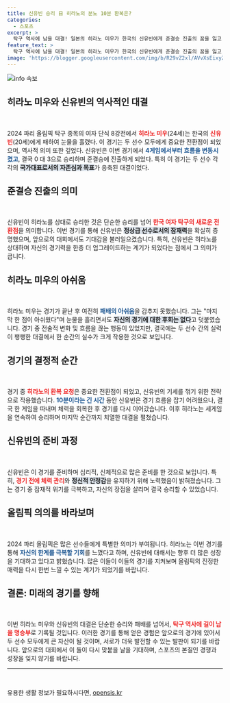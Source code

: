 ```yaml
---
title: 신유빈 승리 日 히라노의 분노 10분 환복은?
categories:
  - 스포츠
excerpt: >
  탁구 역사에 남을 대결! 일본의 히라노 미우가 한국의 신유빈에게 준결승 진출의 꿈을 잃고 눈물을 흘렸다. 흐름을 바꿀 ‘꼼수’에도 불구하고 마지막 순간까지 최선을 다한 두 선수의 치열한 혈전!
feature_text: >
  탁구 역사에 남을 대결! 일본의 히라노 미우가 한국의 신유빈에게 준결승 진출의 꿈을 잃고 눈물을 흘렸다. 흐름을 바꿀 ‘꼼수’에도 불구하고 마지막 순간까지 최선을 다한 두 선수의 치열한 혈전!
image: 'https://blogger.googleusercontent.com/img/b/R29vZ2xl/AVvXsEixyZcFfHzMRdzZMjFBmAUKJYCLCGyLL1o632UiGVXcaFdKo_bkvkuCioo0uUKlGfBVcT3P84aROyZIXSBEx3Aw5nCQ3pTgDom1WDC4m8eifvWiAmWEEVb4x6G_l8C0QH225ldMjyaFvpxGEBGNO37VmDTDMHGhJPq73UglMfDca1-0aw/s1600/blogspot.png'
---
```


<p><img src="https://blogger.googleusercontent.com/img/b/R29vZ2xl/AVvXsEixyZcFfHzMRdzZMjFBmAUKJYCLCGyLL1o632UiGVXcaFdKo_bkvkuCioo0uUKlGfBVcT3P84aROyZIXSBEx3Aw5nCQ3pTgDom1WDC4m8eifvWiAmWEEVb4x6G_l8C0QH225ldMjyaFvpxGEBGNO37VmDTDMHGhJPq73UglMfDca1-0aw/s1600/blogspot.png" alt="info 속보" /></p>

<h2 data-ke-size="size26">히라노 미우와 신유빈의 역사적인 대결</h2>

<p data-ke-size="size16">&nbsp;</p>

<p data-ke-size="size16">2024 파리 올림픽 탁구 종목의 여자 단식 8강전에서 <b><span style="color: #ee2323;">히라노 미우</span></b>(24세)는 한국의 <b><span style="color: #ee2323;">신유빈</span></b>(20세)에게 패하여 눈물을 흘렸다. 이 경기는 두 선수 모두에게 중요한 전환점이 되었으며, 역사적 의미 또한 깊었다. 신유빈은 이번 경기에서 <b><span style="color: #1a5490;">4게임에서부터 흐름을 변동시켰고</span></b>, 결국 0 대 3으로 승리하며 준결승에 진출하게 되었다. 특히 이 경기는 두 선수 각각의 <b><span style="background-color: #21538527;">국가대표로서의 자존심과 목표</span></b>가 응축된 대결이었다.</p>

<h2 data-ke-size="size26">준결승 진출의 의미</h2>

<p data-ke-size="size16">&nbsp;</p>

<p data-ke-size="size16">신유빈이 히라노를 상대로 승리한 것은 단순한 승리를 넘어 <b><span style="color: #ee2323;">한국 여자 탁구의 새로운 전환점</span></b>을 의미합니다. 이번 경기를 통해 신유빈은 <b><span style="background-color: #21538527;">정상급 선수로서의 잠재력</span></b>을 확실히 증명했으며, 앞으로의 대회에서도 기대감을 불러일으켰습니다. 특히, 신유빈은 히라노를 상대하며 자신의 경기력을 한층 더 업그레이드하는 계기가 되었다는 점에서 그 의미가 큽니다.</p>

<h2 data-ke-size="size26">히라노 미우의 아쉬움</h2>

<p data-ke-size="size16">&nbsp;</p>

<p data-ke-size="size16">히라노 미우는 경기가 끝난 후 여전히 <b><span style="color: #1a5490;">패배의 아쉬움</span></b>을 감추지 못했습니다. 그는 "마지막 한 점이 아쉬웠다"며 눈물을 흘리면서도 <b><span style="background-color: #21538527;">자신의 경기에 대한 후회는 없다</span></b>고 덧붙였습니다. 경기 중 전술적 변화 및 흐름을 끊는 행동이 있었지만, 결국에는 두 선수 간의 실력이 팽팽한 대결에서 한 순간의 실수가 크게 작용한 것으로 보입니다.</p>

<h2 data-ke-size="size26">경기의 결정적 순간</h2>

<p data-ke-size="size16">&nbsp;</p>

<p data-ke-size="size16">경기 중 <b><span style="color: #ee2323;">히라노의 환복 요청</span></b>은 중요한 전환점이 되었고, 신유빈의 기세를 꺾기 위한 전략으로 작용했습니다. <b><span style="color: #1a5490;">10분이라는 긴 시간</span></b> 동안 신유빈은 경기 흐름을 잡기 어려웠으나, 결국 한 게임을 따내며 체력을 회복한 후 경기를 다시 이어갔습니다. 이후 히라노는 세게임을 연속하여 승리하며 마지막 순간까지 치열한 대결을 펼쳤습니다.</p>

<h2 data-ke-size="size26">신유빈의 준비 과정</h2>

<p data-ke-size="size16">&nbsp;</p>

<p data-ke-size="size16">신유빈은 이 경기를 준비하며 심리적, 신체적으로 많은 준비를 한 것으로 보입니다. 특히, <b><span style="color: #ee2323;">경기 전에 체력 관리</span></b>와 <b><span style="background-color: #21538527;">정신적 안정감</span></b>을 유지하기 위해 노력했음이 밝혀졌습니다. 그는 경기 중 잠재적 위기를 극복하고, 자신의 장점을 살리며 결국 승리할 수 있었습니다.</p>

<h2 data-ke-size="size26">올림픽 의의를 바라보며</h2>

<p data-ke-size="size16">&nbsp;</p>

<p data-ke-size="size16">2024 파리 올림픽은 많은 선수들에게 특별한 의미가 부여됩니다. 히라노는 이번 경기를 통해 <b><span style="color: #1a5490;">자신의 한계를 극복할 기회</span></b>를 느꼈다고 하며, 신유빈에 대해서는 향후 더 많은 성장을 기대하고 있다고 밝혔습니다. 많은 이들이 이들의 경기를 지켜보며 올림픽의 진정한 매력을 다시 한번 느낄 수 있는 계기가 되었기를 바랍니다.</p>

<h2 data-ke-size="size26">결론: 미래의 경기를 향해</h2>

<p data-ke-size="size16">&nbsp;</p>

<p data-ke-size="size16">이번 히라노 미우와 신유빈의 대결은 단순한 승리와 패배를 넘어서, <b><span style="color: #ee2323;">탁구 역사에 길이 남을 명승부</span></b>로 기록될 것입니다. 이러한 경기를 통해 얻은 경험은 앞으로의 경기에 있어서 두 선수 모두에게 큰 자산이 될 것이며, 서로가 더욱 발전할 수 있는 발판이 되기를 바랍니다. 앞으로의 대회에서 이 둘이 다시 맞붙을 날을 기대하며, 스포츠의 본질인 경쟁과 성장을 잊지 않기를 바랍니다.</p>

<hr>

<p data-ke-size="size16">&nbsp;</p>
유용한 생활 정보가 필요하시다면, <a href="https://opensis.kr" rel="dofollow">opensis.kr</a>


